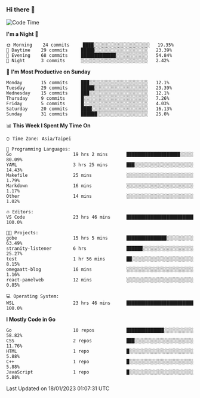 ### Hi there 👋

<!--START_SECTION:waka-->
![Code Time](http://img.shields.io/badge/Code%20Time-760%20hrs%2049%20mins-blue)

**I'm a Night 🦉** 

```text
🌞 Morning    24 commits     ████░░░░░░░░░░░░░░░░░░░░░   19.35% 
🌆 Daytime    29 commits     █████░░░░░░░░░░░░░░░░░░░░   23.39% 
🌃 Evening    68 commits     █████████████░░░░░░░░░░░░   54.84% 
🌙 Night      3 commits      ░░░░░░░░░░░░░░░░░░░░░░░░░   2.42%

```
📅 **I'm Most Productive on Sunday** 

```text
Monday       15 commits     ███░░░░░░░░░░░░░░░░░░░░░░   12.1% 
Tuesday      29 commits     █████░░░░░░░░░░░░░░░░░░░░   23.39% 
Wednesday    15 commits     ███░░░░░░░░░░░░░░░░░░░░░░   12.1% 
Thursday     9 commits      █░░░░░░░░░░░░░░░░░░░░░░░░   7.26% 
Friday       5 commits      █░░░░░░░░░░░░░░░░░░░░░░░░   4.03% 
Saturday     20 commits     ████░░░░░░░░░░░░░░░░░░░░░   16.13% 
Sunday       31 commits     ██████░░░░░░░░░░░░░░░░░░░   25.0%

```


📊 **This Week I Spent My Time On** 

```text
⌚︎ Time Zone: Asia/Taipei

💬 Programming Languages: 
Go                       19 hrs 2 mins       ████████████████████░░░░░   80.09% 
YAML                     3 hrs 25 mins       ███░░░░░░░░░░░░░░░░░░░░░░   14.43% 
Makefile                 25 mins             ░░░░░░░░░░░░░░░░░░░░░░░░░   1.79% 
Markdown                 16 mins             ░░░░░░░░░░░░░░░░░░░░░░░░░   1.17% 
Other                    14 mins             ░░░░░░░░░░░░░░░░░░░░░░░░░   1.02%

🔥 Editors: 
VS Code                  23 hrs 46 mins      █████████████████████████   100.0%

🐱‍💻 Projects: 
gobe                     15 hrs 5 mins       ███████████████░░░░░░░░░░   63.49% 
stranity-listener        6 hrs               ██████░░░░░░░░░░░░░░░░░░░   25.27% 
test                     1 hr 56 mins        ██░░░░░░░░░░░░░░░░░░░░░░░   8.15% 
omegaatt-blog            16 mins             ░░░░░░░░░░░░░░░░░░░░░░░░░   1.16% 
react-panelweb           12 mins             ░░░░░░░░░░░░░░░░░░░░░░░░░   0.85%

💻 Operating System: 
WSL                      23 hrs 46 mins      █████████████████████████   100.0%

```

**I Mostly Code in Go** 

```text
Go                       10 repos            ██████████████░░░░░░░░░░░   58.82% 
CSS                      2 repos             ███░░░░░░░░░░░░░░░░░░░░░░   11.76% 
HTML                     1 repo              █░░░░░░░░░░░░░░░░░░░░░░░░   5.88% 
C++                      1 repo              █░░░░░░░░░░░░░░░░░░░░░░░░   5.88% 
JavaScript               1 repo              █░░░░░░░░░░░░░░░░░░░░░░░░   5.88%

```



 Last Updated on 18/01/2023 01:07:31 UTC
<!--END_SECTION:waka-->

<!--
**omegaatt36/omegaatt36** is a ✨ _special_ ✨ repository because its `README.md` (this file) appears on your GitHub profile.

Here are some ideas to get you started:

- 🔭 I’m currently working on ...
- 🌱 I’m currently learning ...
- 👯 I’m looking to collaborate on ...
- 🤔 I’m looking for help with ...
- 💬 Ask me about ...
- 📫 How to reach me: ...
- 😄 Pronouns: ...
- ⚡ Fun fact: ...
-->
